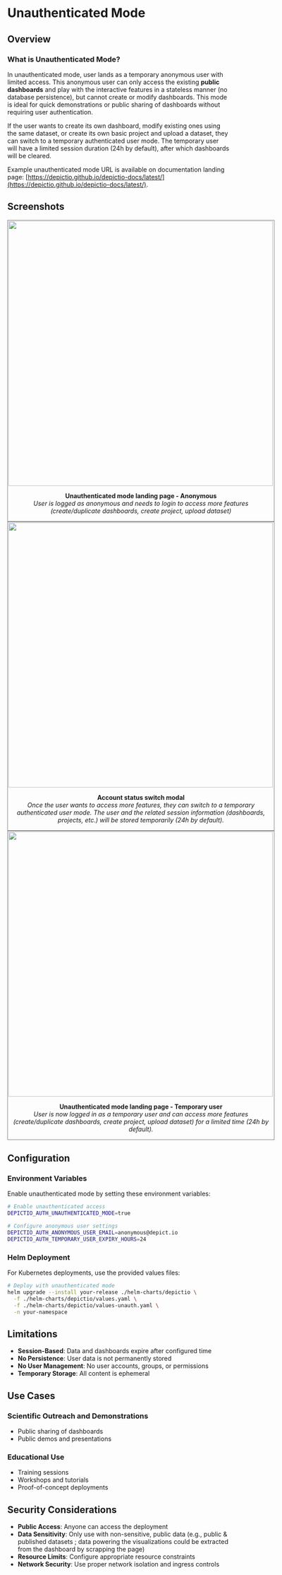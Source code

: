 # Unauthenticated Mode

## Overview

### What is Unauthenticated Mode?

In unauthenticated mode, user lands as a temporary anonymous user with limited access. This anonymous user can only access the existing **public dashboards** and play with the interactive features in a stateless manner (no database persistence), but cannot create or modify dashboards. This mode is ideal for quick demonstrations or public sharing of dashboards without requiring user authentication.

If the user wants to create its own dashboard, modify existing ones using the same dataset, or create its own basic project and upload a dataset, they can switch to a temporary authenticated user mode. The temporary user will have a limited session duration (24h by default), after which dashboards will be cleared.

Example unauthenticated mode URL is available on documentation landing page: [https://depictio.github.io/depictio-docs/latest/](https://depictio.github.io/depictio-docs/latest/).

## Screenshots

<div style="border: 1px solid grey; width: 602px; padding: 1px;">
    <a href="../../../images/guides/unauth_mode/landing_page.png" target="_blank">
        <img src="../../../images/guides/unauth_mode/landing_page.png" width="600">
    </a>
    <!-- Caption -->
    <p style="text-align: center;"><b>Unauthenticated mode landing page - Anonymous</b><br><i>User is logged as anonymous and needs to login to access more features (create/duplicate dashboards, create project, upload dataset)</i></p>
</div>

<!-- 1 line space -->

<div style="border: 1px solid grey; width: 602px; padding: 1px;">
    <a href="../../../images/guides/unauth_mode/modal.png" target="_blank">
        <img src="../../../images/guides/unauth_mode/modal.png" width="600">
    </a>
    <!-- Caption -->
    <p style="text-align: center;"><b>Account status switch modal</b><br><i>Once the user wants to access more features, they can switch to a temporary authenticated user mode. The user and the related session information (dashboards, projects, etc.) will be stored temporarily (24h by default).</i></p>
</div>
<!-- 1 line space -->
<div style="border: 1px solid grey; width: 602px; padding: 1px;">
    <a href="../../../images/guides/unauth_mode/landing_page_tmp_user.png" target="_blank">
        <img src="../../../images/guides/unauth_mode/landing_page_tmp_user.png" width="600">
    </a>
    <!-- Caption -->
    <p style="text-align: center;"><b>Unauthenticated mode landing page - Temporary user</b><br><i>User is now logged in as a temporary user and can access more features (create/duplicate dashboards, create project, upload dataset) for a limited time (24h by default).</i></p>
</div>

## Configuration

### Environment Variables

Enable unauthenticated mode by setting these environment variables:

```bash
# Enable unauthenticated access
DEPICTIO_AUTH_UNAUTHENTICATED_MODE=true

# Configure anonymous user settings
DEPICTIO_AUTH_ANONYMOUS_USER_EMAIL=anonymous@depict.io
DEPICTIO_AUTH_TEMPORARY_USER_EXPIRY_HOURS=24
```

### Helm Deployment

For Kubernetes deployments, use the provided values files:

```bash
# Deploy with unauthenticated mode
helm upgrade --install your-release ./helm-charts/depictio \
  -f ./helm-charts/depictio/values.yaml \
  -f ./helm-charts/depictio/values-unauth.yaml \
  -n your-namespace
```

## Limitations

- **Session-Based**: Data and dashboards expire after configured time
- **No Persistence**: User data is not permanently stored
- **No User Management**: No user accounts, groups, or permissions
- **Temporary Storage**: All content is ephemeral

## Use Cases

### Scientific Outreach and Demonstrations

- Public sharing of dashboards
- Public demos and presentations

### Educational Use

- Training sessions
- Workshops and tutorials
- Proof-of-concept deployments

## Security Considerations

- **Public Access**: Anyone can access the deployment
- **Data Sensitivity**: Only use with non-sensitive, public data (e.g., public & published datasets ; data powering the visualizations could be extracted from the dashboard by scrapping the page)
- **Resource Limits**: Configure appropriate resource constraints
- **Network Security**: Use proper network isolation and ingress controls
